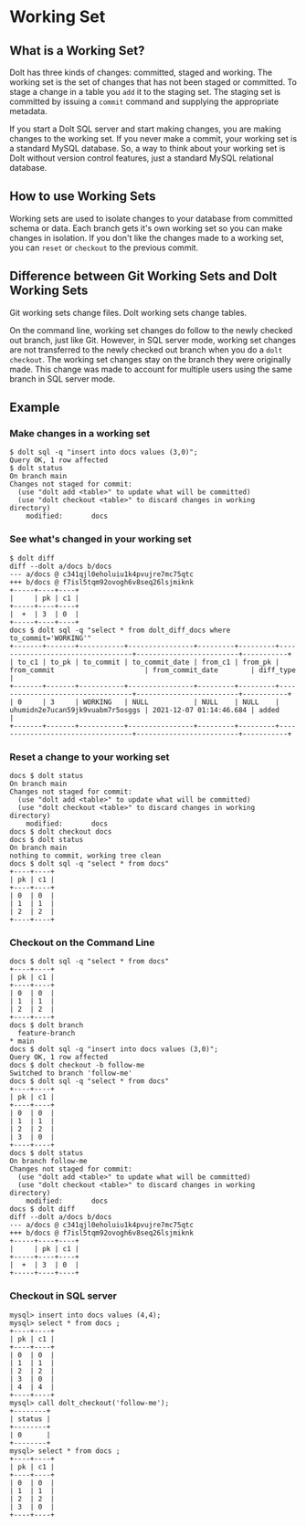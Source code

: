 # Working Set

## What is a Working Set?

Dolt has three kinds of changes: committed, staged and working. The working set is the set of changes that has not been staged or committed. To stage a change in a table you `add` it to the staging set. The staging set is committed by issuing a `commit` command and supplying the appropriate metadata.

If you start a Dolt SQL server and start making changes, you are making changes to the working set. If you never make a commit, your working set is a standard MySQL database. So, a way to think about your working set is Dolt without version control features, just a standard MySQL relational database.

## How to use Working Sets

Working sets are used to isolate changes to your database from committed schema or data. Each branch gets it's own working set so you can make changes in isolation. If you don't like the changes made to a working set, you can `reset` or `checkout` to the previous commit.

## Difference between Git Working Sets and Dolt Working Sets

Git working sets change files. Dolt working sets change tables.

On the command line, working set changes do follow to the newly checked out branch, just like Git. However, in SQL server mode, working set changes are not transferred to the newly checked out branch when you do a `dolt checkout`. The working set changes stay on the branch they were originally made. This change was made to account for multiple users using the same branch in SQL server mode.

## Example

### Make changes in a working set

```
$ dolt sql -q "insert into docs values (3,0)";
Query OK, 1 row affected
$ dolt status
On branch main
Changes not staged for commit:
  (use "dolt add <table>" to update what will be committed)
  (use "dolt checkout <table>" to discard changes in working directory)
	modified:       docs
```

### See what's changed in your working set

```
$ dolt diff
diff --dolt a/docs b/docs
--- a/docs @ c341qjl0eholuiu1k4pvujre7mc75qtc
+++ b/docs @ f7isl5tqm92ovogh6v8seq26lsjmiknk
+-----+----+----+
|     | pk | c1 |
+-----+----+----+
|  +  | 3  | 0  |
+-----+----+----+
docs $ dolt sql -q "select * from dolt_diff_docs where to_commit='WORKING'"
+-------+-------+-----------+----------------+---------+---------+----------------------------------+-------------------------+-----------+
| to_c1 | to_pk | to_commit | to_commit_date | from_c1 | from_pk | from_commit                      | from_commit_date        | diff_type |
+-------+-------+-----------+----------------+---------+---------+----------------------------------+-------------------------+-----------+
| 0     | 3     | WORKING   | NULL           | NULL    | NULL    | uhumidn2e7ucan59jk9vuabm7r5osggs | 2021-12-07 01:14:46.684 | added     |
+-------+-------+-----------+----------------+---------+---------+----------------------------------+-------------------------+-----------+
```

### Reset a change to your working set

```
docs $ dolt status
On branch main
Changes not staged for commit:
  (use "dolt add <table>" to update what will be committed)
  (use "dolt checkout <table>" to discard changes in working directory)
	modified:       docs
docs $ dolt checkout docs
docs $ dolt status
On branch main
nothing to commit, working tree clean
docs $ dolt sql -q "select * from docs"
+----+----+
| pk | c1 |
+----+----+
| 0  | 0  |
| 1  | 1  |
| 2  | 2  |
+----+----+
```

### Checkout on the Command Line

```
docs $ dolt sql -q "select * from docs"
+----+----+
| pk | c1 |
+----+----+
| 0  | 0  |
| 1  | 1  |
| 2  | 2  |
+----+----+
docs $ dolt branch
  feature-branch                                	
* main                                          	
docs $ dolt sql -q "insert into docs values (3,0)";
Query OK, 1 row affected
docs $ dolt checkout -b follow-me
Switched to branch 'follow-me'
docs $ dolt sql -q "select * from docs"
+----+----+
| pk | c1 |
+----+----+
| 0  | 0  |
| 1  | 1  |
| 2  | 2  |
| 3  | 0  |
+----+----+
docs $ dolt status
On branch follow-me
Changes not staged for commit:
  (use "dolt add <table>" to update what will be committed)
  (use "dolt checkout <table>" to discard changes in working directory)
	modified:       docs
docs $ dolt diff
diff --dolt a/docs b/docs
--- a/docs @ c341qjl0eholuiu1k4pvujre7mc75qtc
+++ b/docs @ f7isl5tqm92ovogh6v8seq26lsjmiknk
+-----+----+----+
|     | pk | c1 |
+-----+----+----+
|  +  | 3  | 0  |
+-----+----+----+
```

### Checkout in SQL server

```
mysql> insert into docs values (4,4);
mysql> select * from docs ;
+----+----+
| pk | c1 |
+----+----+
| 0  | 0  |
| 1  | 1  |
| 2  | 2  |
| 3  | 0  |
| 4  | 4  |
+----+----+
mysql> call dolt_checkout('follow-me');
+--------+
| status |
+--------+
| 0      |
+--------+
mysql> select * from docs ;
+----+----+
| pk | c1 |
+----+----+
| 0  | 0  |
| 1  | 1  |
| 2  | 2  |
| 3  | 0  |
+----+----+
```
